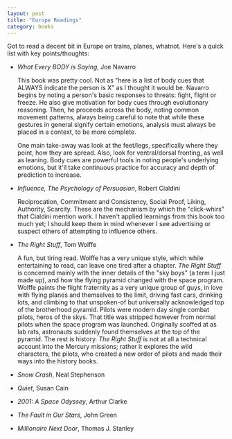 ```yaml
---
layout: post
title: "Europe Readings"
category: books
---
```


Got to read a decent bit in Europe on trains, planes, whatnot. Here's a quick
list with key points/thoughts:

* _What Every BODY is Saying_, Joe Navarro

  This book was pretty cool. Not as
  "here is a list of body cues that ALWAYS indicate the person is X" as
  I thought it would be. Navarro begins by noting a person's basic responses to
  threats: fight, flight or freeze. He also give motivation for body cues
  through evolutionary reasoning. Then, he proceeds across the body, noting
  common movement patterns, always being careful to note that while these
  gestures in general signify certain emotions, analysis must always be placed
  in a context, to be more complete.

  One main take-away was look at the feet/legs, specifically where they point,
  how they are spread. Also, look for ventral/dorsal fronting, as well as
  leaning. Body cues are powerful tools in noting people's underlying emotions,
  but it'll take continuous practice for accuracy and depth of prediction to
  increase.

* _Influence, The Psychology of Persuasion_, Robert Cialdini

  Reciprocation, Commitment and Consistency, Social Proof, Liking, Authority,
  Scarcity. These are the mechanism by which the "click-whirs" that Cialdini
  mention work. I haven't applied learnings from this book too much yet;
  I should keep them in mind whenever I see advertising or suspect others of
  attempting to influence others.

* _The Right Stuff_, Tom Wolffe

  A fun, but tiring read. Wolffe has a very unique style, which while
  entertaining to read, can leave one tired after a chapter. _The Right Stuff_
  is concerned mainly with the inner details of the "sky boys" (a term I just
  made up), and how the flying pyramid changed with the space program. Wolffe
  paints the flight fraternity as a very unique group of guys, in love with
  flying planes and themselves to the limit, driving fast cars, drinking lots,
  and climbing to that unspoken-of but universally acknowledged top of the
  brotherhood pyramid. Pilots were modern day single combat pilots, heros of
  the skys. That title was stripped however from normal pilots when the space
  program was launched. Originally scoffed at as lab rats, astronauts suddenly
  found themselves at the top of the pyramid. The rest is history. _The Right
  Stuff_ is not at all a technical account into the Mercury missions; rather it
  explores the wild characters, the pilots, who created a new order of pilots
  and made their ways into the history books.

* _Snow Crash_, Neal Stephenson
* _Quiet_, Susan Cain
* _2001: A Space Odyssey_, Arthur Clarke
* _The Fault in Our Stars_, John Green
* _Millionaire Next Door_, Thomas J. Stanley
